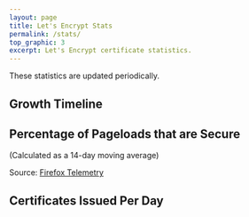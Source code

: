 ```yaml
---
layout: page
title: Let's Encrypt Stats
permalink: /stats/
top_graphic: 3
excerpt: Let's Encrypt certificate statistics.
---
```


These statistics are updated periodically.

<div class="figure">
  <h2>Growth Timeline</h2>
  <div id="activeUsage" title="Growth Timeline" class="statsgraph"></div>
</div>

<div class="figure">
  <h2>Percentage of Pageloads that are Secure</h2>
  <p>(Calculated as a 14-day moving average)</p>
  <div id="pageloadPercent" title="Percent of Pageloads that are Secure" class="statsgraph"></div>
  <p>Source: <a href="https://telemetry.mozilla.org/">Firefox Telemetry</a></p>
</div>

<div class="figure">
  <h2>Certificates Issued Per Day</h2>
  <div id="issuancePerDay" title="Certificates Issued Per Day" class="statsgraph"></div>
</div>

<script src="/js/stats.js" async></script>
<script src="/js/plotly-min.js" async></script>
